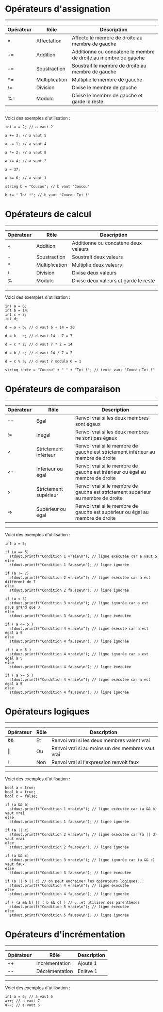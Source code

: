 # Opérateurs d'assignation
---
Opérateur | Rôle | Description  
--  |---              |--
=   | Affectation     |  Affecte le membre de droite au membre de gauche
+=  | Addition        | Additionne ou concatène le membre de droite au membre de gauche
-=  | Soustraction    | Soustrait le membre de droite au membre de gauche
\*=  | Multiplication  | Multiplie le membre de gauche
/=  | Division        | Divise le membre de gauche
%=  | Modulo          | Divise le membre de gauche et garde le reste
---

Voici des exemples d'utilisation :
```vala
int a = 2; // a vaut 2

a += 3; // a vaut 5

a -= 1; // a vaut 4

a *= 2; // a vaut 8

a /= 4; // a vaut 2

a = 37;

a %= 6; // a vaut 1

string b = "Coucou"; // b vaut "Coucou"

b += " Toi !"; // b vaut "Coucou Toi !"
```

# Opérateurs de calcul
---
Opérateur  | Rôle  | Description  
--|---|--
+  | Addition  | Additionne ou concatène deux valeurs
-  | Soustraction  | Soustrait deux valeurs  
*  | Multiplication  | Multiplie deux valeurs
/  | Division  | Divise deux valeurs
%  | Modulo  | Divise deux valeurs et garde le reste
---

Voici des exemples d'utilisation :
```vala
int a = 6;
int b = 14;
int c = 7;
int d;

d = a + b; // d vaut 6 + 14 = 20

d = b - c; // d vaut 14 - 7 = 7

d = c * 2; // d vaut 7 * 2 = 14

d = b / c; // d vaut 14 / 7 = 2

d = c % a; // d vaut 7 modulo 6 = 1

string texte = "Coucou" + " " + "Toi !"; // texte vaut "Coucou Toi !"
```

# Opérateurs de comparaison
---
Opérateur  | Rôle  | Description
--|---|--
==  | Égal  | Renvoi vrai si les deux membres sont égaux
!=  | Inégal  | Renvoi vrai si les deux membres ne sont pas égaux
<  | Strictement inférieur  | Renvoi vrai si le membre de gauche est strictement inférieur au membre de droite  
<=  | Inférieur ou égal  | Renvoi vrai si le membre de gauche est inférieur ou égal au membre de droite
\>  | Strictement supérieur  | Renvoi vrai si le membre de gauche est strictement supérieur au membre de droite
=>  | Supérieur ou égal  | Renvoi vrai si le membre de gauche est supérieur ou égal au membre de droite
---

Voici des exemples d'utilisation :
```vala
int a = 5;

if (a == 5)
  stdout.printf("Condition 1 vraie\n"); // ligne exécutée car a vaut 5
else
  stdout.printf("Condition 1 fausse\n"); // ligne ignorée

if (a != 7)
  stdout.printf("Condition 2 vraie\n"); // ligne éxécutée car a est différent de 7
else
  stdout.printf("Condition 2 fausse\n"); // ligne ignorée

if (a < 3)
  stdout.printf("Condition 3 vraie\n"); // ligne ignorée car a est plus grand que 3
else
  stdout.printf("Condition 3 fausse\n"); // ligne éxécutée

if ( a <= 5 )
  stdout.printf("Condition 4 vraie\n"); // ligne éxécuté car a est égal à 5
else
  stdout.printf("Condition 4 fausse\n"); // ligne ignorée

if ( a > 5 )
  stdout.printf("Condition 4 vraie\n"); // ligne ignorée car a est égal à 5
else
  stdout.printf("Condition 4 fausse\n"); // ligne éxécutée

if ( a >= 5 )
  stdout.printf("Condition 4 vraie\n"); // ligne exécutée car a est égal à 5
else
  stdout.printf("Condition 4 fausse\n"); // ligne ignorée
```

# Opérateurs logiques
---
Opérateur  | Rôle  | Description  
--|---|--
&&  | Et  | Renvoi vrai si les deux membres valent vrai
&#124;&#124;  | Ou  | Renvoi vrai si au moins un des membres vaut vrai
!  | Non  | Renvoi vrai si l'expression renvoit faux
---

Voici des exemples d'utilisation :
```vala
bool a = true;
bool b = true;
bool c = false;

if (a && b)
  stdout.printf("Condition 1 vraie\n"); // ligne exécutée car (a && b) vaut vrai
else
  stdout.printf("Condition 1 fausse\n"); // ligne ignorée

if (a || c)
  stdout.printf("Condition 2 vraie\n"); // ligne éxécutée car (a || d) vaut vrai
else
  stdout.printf("Condition 2 fausse\n"); // ligne ignorée

if (a && c)
  stdout.printf("Condition 3 vraie\n"); // ligne ignorée car (a && c) vaut faux
else
  stdout.printf("Condition 3 fausse\n"); // ligne éxécutée

if (a || b || c) // on peut enchainer les opérateurs logiques...
  stdout.printf("Condition 4 vraie\n"); // ligne éxécutée
else
  stdout.printf("Condition 4 fausse\n"); // ligne ignorée

if ( (a && b) || ( b && c) ) // ...et utiliser des parenthèses
  stdout.printf("Condition 5 vraie\n"); // ligne éxécutée
else
  stdout.printf("Condition 5 fausse\n"); // ligne ignorée
```

# Opérateurs d'incrémentation
---
Opérateur  | Rôle  | Description  
--|---|--
++  | Incrémentation  | Ajoute 1  
--  | Décrémentation  | Enlève 1
---

Voici des exemples d'utilisation :
```vala
int a = 6; // a vaut 6
a++; // a vaut 7
a--; // a vaut 6
```
